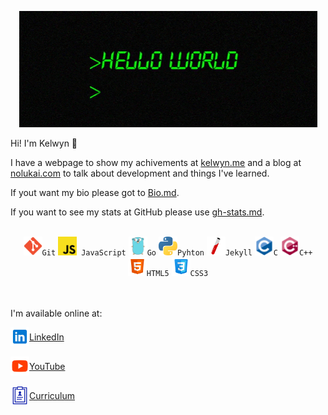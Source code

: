 <center>

![t](./assets/hello-world.gif)

</center>

Hi! I'm Kelwyn 👋

I have a webpage to show my achivements at [kelwyn.me](https://kelwynoliveira.github.io/Portfolio/) and a blog at [nolukai.com](https://kelwynoliveira.github.io/nolukai/) to talk about development and things I've learned.

If yout want my bio please got to [Bio.md](Bio.md).

If you want to see my stats at GitHub please use [gh-stats.md](gh-stats.md).

<br/>

<center>
<code style="white-space: nowrap;"><img height="30" alt="Git" src="./assets/git.svg">Git</code>
<code style="white-space: nowrap;"><img height="30" alt="JavaScript" src="./assets/javascript.svg"> JavaScript</code>
<code style="white-space: nowrap;"><img height="30" alt="Go" src="./assets/go.svg">Go</code>  
<code style="white-space: nowrap;"><img height="30" alt="Python" src="./assets/python.svg">Pyhton</code>    
<code style="white-space: nowrap;"><img height="30" alt="Jekyl" src="./assets/jekyll.svg">Jekyll</code>
<code style="white-space: nowrap;"><img height="30" alt="C" src="./assets/c.svg">C</code>
<code style="white-space: nowrap;"><img height="30" alt="Cpp" src="./assets/cpp.svg">C++</code>
<code style="white-space: nowrap;"><img height="30" alt="HTML" src="./assets/html.svg">HTML5</code>
<code style="white-space: nowrap;"><img height="30" alt="CSS" src="./assets/css.svg">CSS3</code>
</center>

<br/>
<br/>

I'm available online at:

<a href="https://www.linkedin.com/in/kelwynoliveira/" style="display:flex; align-items: center;">
  <img alt="Kelwyn Oliveira | LinkedIn" width="30px" src="./assets/linkedin.svg" /><span>LinkedIn</span></code>
</a>
<br/>
<a href="https://youtube.com/@nolukai" style="display:flex; align-items: center;">
  <img alt="Kelwyn Oliveira | YouTube" width="30px" src="./assets/youtube.svg" /><span>YouTube</span>
</a>
<br/>
<a href="https://kelwynoliveira.github.io/Portfolio/curriculum/"  style="display:flex; align-items: center;">
  <img alt="Kelwyn Oliveira | Curriculum" width="30px" src="./assets/curriculum.svg"/><span>Curriculum</span>
</a>

